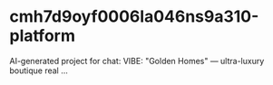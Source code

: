 # cmh7d9oyf0006la046ns9a310-platform
AI-generated project for chat: VIBE: "Golden Homes" — ultra-luxury boutique real ...
